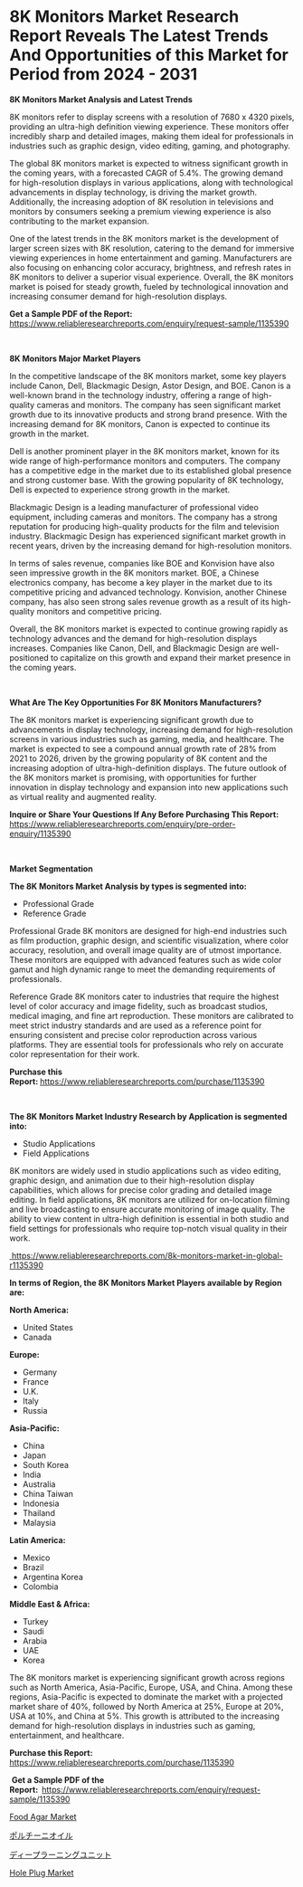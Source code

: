 <p><h1>8K Monitors Market Research Report Reveals The Latest Trends And Opportunities of this Market for Period from 2024 - 2031</h1></p><p><strong>8K Monitors Market Analysis and Latest Trends</strong></p>
<p><p>8K monitors refer to display screens with a resolution of 7680 x 4320 pixels, providing an ultra-high definition viewing experience. These monitors offer incredibly sharp and detailed images, making them ideal for professionals in industries such as graphic design, video editing, gaming, and photography.</p><p>The global 8K monitors market is expected to witness significant growth in the coming years, with a forecasted CAGR of 5.4%. The growing demand for high-resolution displays in various applications, along with technological advancements in display technology, is driving the market growth. Additionally, the increasing adoption of 8K resolution in televisions and monitors by consumers seeking a premium viewing experience is also contributing to the market expansion.</p><p>One of the latest trends in the 8K monitors market is the development of larger screen sizes with 8K resolution, catering to the demand for immersive viewing experiences in home entertainment and gaming. Manufacturers are also focusing on enhancing color accuracy, brightness, and refresh rates in 8K monitors to deliver a superior visual experience. Overall, the 8K monitors market is poised for steady growth, fueled by technological innovation and increasing consumer demand for high-resolution displays.</p></p>
<p><strong>Get a Sample PDF of the Report:&nbsp;</strong> <a href="https://www.reliableresearchreports.com/enquiry/request-sample/1135390">https://www.reliableresearchreports.com/enquiry/request-sample/1135390</a></p>
<p>&nbsp;</p>
<p><strong>8K Monitors Major Market Players</strong></p>
<p><p>In the competitive landscape of the 8K monitors market, some key players include Canon, Dell, Blackmagic Design, Astor Design, and BOE. Canon is a well-known brand in the technology industry, offering a range of high-quality cameras and monitors. The company has seen significant market growth due to its innovative products and strong brand presence. With the increasing demand for 8K monitors, Canon is expected to continue its growth in the market.</p><p>Dell is another prominent player in the 8K monitors market, known for its wide range of high-performance monitors and computers. The company has a competitive edge in the market due to its established global presence and strong customer base. With the growing popularity of 8K technology, Dell is expected to experience strong growth in the market.</p><p>Blackmagic Design is a leading manufacturer of professional video equipment, including cameras and monitors. The company has a strong reputation for producing high-quality products for the film and television industry. Blackmagic Design has experienced significant market growth in recent years, driven by the increasing demand for high-resolution monitors.</p><p>In terms of sales revenue, companies like BOE and Konvision have also seen impressive growth in the 8K monitors market. BOE, a Chinese electronics company, has become a key player in the market due to its competitive pricing and advanced technology. Konvision, another Chinese company, has also seen strong sales revenue growth as a result of its high-quality monitors and competitive pricing.</p><p>Overall, the 8K monitors market is expected to continue growing rapidly as technology advances and the demand for high-resolution displays increases. Companies like Canon, Dell, and Blackmagic Design are well-positioned to capitalize on this growth and expand their market presence in the coming years.</p></p>
<p>&nbsp;</p>
<p><strong>What Are The Key Opportunities For 8K Monitors Manufacturers?</strong></p>
<p><p>The 8K monitors market is experiencing significant growth due to advancements in display technology, increasing demand for high-resolution screens in various industries such as gaming, media, and healthcare. The market is expected to see a compound annual growth rate of 28% from 2021 to 2026, driven by the growing popularity of 8K content and the increasing adoption of ultra-high-definition displays. The future outlook of the 8K monitors market is promising, with opportunities for further innovation in display technology and expansion into new applications such as virtual reality and augmented reality.</p></p>
<p><strong>Inquire or Share Your Questions If Any Before Purchasing This Report:</strong> <a href="https://www.reliableresearchreports.com/enquiry/pre-order-enquiry/1135390">https://www.reliableresearchreports.com/enquiry/pre-order-enquiry/1135390</a></p>
<p>&nbsp;</p>
<p><strong>Market Segmentation</strong></p>
<p><strong>The 8K Monitors Market Analysis by types is segmented into:</strong></p>
<p><ul><li>Professional Grade</li><li>Reference Grade</li></ul></p>
<p><p>Professional Grade 8K monitors are designed for high-end industries such as film production, graphic design, and scientific visualization, where color accuracy, resolution, and overall image quality are of utmost importance. These monitors are equipped with advanced features such as wide color gamut and high dynamic range to meet the demanding requirements of professionals.</p><p>Reference Grade 8K monitors cater to industries that require the highest level of color accuracy and image fidelity, such as broadcast studios, medical imaging, and fine art reproduction. These monitors are calibrated to meet strict industry standards and are used as a reference point for ensuring consistent and precise color reproduction across various platforms. They are essential tools for professionals who rely on accurate color representation for their work.</p></p>
<p><strong>Purchase this Report:&nbsp;</strong><a href="https://www.reliableresearchreports.com/purchase/1135390">https://www.reliableresearchreports.com/purchase/1135390</a></p>
<p>&nbsp;</p>
<p><strong>The 8K Monitors Market Industry Research by Application is segmented into:</strong></p>
<p><ul><li>Studio Applications</li><li>Field Applications</li></ul></p>
<p><p>8K monitors are widely used in studio applications such as video editing, graphic design, and animation due to their high-resolution display capabilities, which allows for precise color grading and detailed image editing. In field applications, 8K monitors are utilized for on-location filming and live broadcasting to ensure accurate monitoring of image quality. The ability to view content in ultra-high definition is essential in both studio and field settings for professionals who require top-notch visual quality in their work.</p></p>
<p><a href="https://www.reliableresearchreports.com/8k-monitors-market-in-global-r1135390">&nbsp;https://www.reliableresearchreports.com/8k-monitors-market-in-global-r1135390</a></p>
<p><strong>In terms of Region, the 8K Monitors Market Players available by Region are:</strong></p>
<p>
    <p> <strong> North America: </strong>
        <ul>
            <li>United States</li>
            <li>Canada</li>
        </ul>
        </p> 
    <p> <strong> Europe: </strong>
        <ul>
            <li>Germany</li>
            <li>France</li>
            <li>U.K.</li>
            <li>Italy</li>
            <li>Russia</li>
        </ul>
        </p> 
    <p> <strong> Asia-Pacific: </strong>
        <ul>
            <li>China</li>
            <li>Japan</li>
            <li>South Korea</li>
            <li>India</li>
            <li>Australia</li>
            <li>China Taiwan</li>
            <li>Indonesia</li>
            <li>Thailand</li>
            <li>Malaysia</li>
        </ul>
        </p> 
    <p> <strong> Latin America: </strong>
        <ul>
            <li>Mexico</li>
            <li>Brazil</li>
            <li>Argentina Korea</li>
            <li>Colombia</li>
        </ul>
        </p> 
    <p> <strong> Middle East & Africa: </strong>
        <ul>
            <li>Turkey</li>
            <li>Saudi</li>
            <li>Arabia</li>
            <li>UAE</li>
            <li>Korea</li>
        </ul>
    </p>
    </p>
<p><p>The 8K monitors market is experiencing significant growth across regions such as North America, Asia-Pacific, Europe, USA, and China. Among these regions, Asia-Pacific is expected to dominate the market with a projected market share of 40%, followed by North America at 25%, Europe at 20%, USA at 10%, and China at 5%. This growth is attributed to the increasing demand for high-resolution displays in industries such as gaming, entertainment, and healthcare.</p></p>
<p><strong>Purchase this Report: </strong><a href="https://www.reliableresearchreports.com/purchase/1135390">https://www.reliableresearchreports.com/purchase/1135390</a></p>
<p>&nbsp;<strong>Get a Sample PDF of the Report:&nbsp;&nbsp;</strong><a href="https://www.reliableresearchreports.com/enquiry/request-sample/1135390">https://www.reliableresearchreports.com/enquiry/request-sample/1135390</a></p>
<p><strong></strong></p>
<p><p><a href="https://www.linkedin.com/pulse/food-agar-market-size-trends-complete-industry-overview-arlge?trackingId=X4Onv%2B%2FR95ef1V4fwxwWyw%3D%3D">Food Agar Market</a></p><p><a href="https://medium.com/@jodyomenick9056/%E3%83%9D%E3%83%AB%E3%83%81%E3%83%BC%E3%83%8B%E3%82%AA%E3%82%A4%E3%83%AB%E5%B8%82%E5%A0%B4%E3%81%AE%E3%82%B7%E3%82%A7%E3%82%A2%E3%81%AE%E9%80%B2%E5%8C%96%E3%81%A8%E5%B8%82%E5%A0%B4%E6%88%90%E9%95%B7%E3%83%88%E3%83%AC%E3%83%B3%E3%83%892024%E5%B9%B4%E3%81%8B%E3%82%892031%E5%B9%B4%E3%81%BE%E3%81%A7-ce3b422be114">ポルチーニオイル</a></p><p><a href="https://github.com/moulafa/Market-Research-Report-List-1/blob/main/570887839520.md">ディープラーニングユニット</a></p><p><a href="https://www.linkedin.com/pulse/hole-plug-market-key-successful-business-strategy-forecast-kx88e?trackingId=GAuGrJFkH9Vhip5YOqg1lQ%3D%3D">Hole Plug Market</a></p></p>